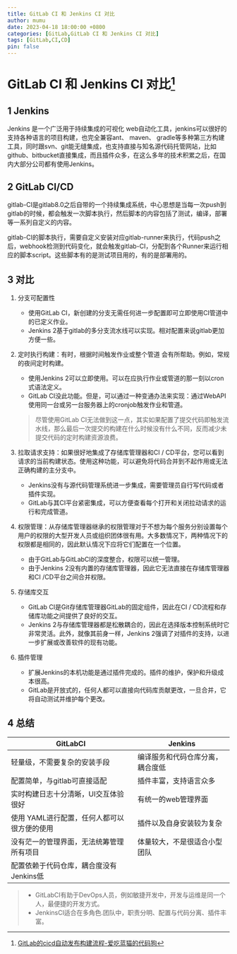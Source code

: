 ```yaml
---
title: GitLab CI 和 Jenkins CI 对比
author: mumu
date: 2023-04-18 18:00:00 +0800
categories: [GitLab,GitLab CI 和 Jenkins CI 对比]
tags: [GitLab,CI,CD]
pin: false
---
```


# GitLab CI 和 Jenkins CI 对比[^1]

## 1 Jenkins

Jenkins 是一个广泛用于持续集成的可视化 web自动化工具，jenkins可以很好的支持各种语言的项目构建，也完全兼容ant、 maven、 gradle等多种第三方构建工具，同时跟svn、git能无缝集成，也支持直接与知名源代码托管网站，比如github、bitbucket直接集成，而且插件众多，在这么多年的技术积累之后，在国内大部分公司都有使用Jenkins。

## 2 GitLab CI/CD

gitlab-CI是gitlab8.0之后自带的一个持续集成系统，中心思想是当每一次push到gitlab的时候，都会触发一次脚本执行，然后脚本的内容包括了测试，编译，部署等一系列自定义的内容。

gitlab-CI的脚本执行，需要自定义安装对应gitlab-runner来执行，代码push之后，webhook检测到代码变化，就会触发gitlab-CI，分配到各个Runner来运行相应的脚本script。这些脚本有的是测试项目用的，有的是部署用的。

## 3 对比

1. 分支可配置性

   + 使用GitLab CI，新创建的分支无需任何进一步配置即可立即使用CI管道中的已定义作业。
   + Jenkins 2基于gitlab的多分支流水线可以实现。相对配置来说gitlab更加方便一些。

2. 定时执行构建：有时，根据时间触发作业或整个管道 会有所帮助。例如，常规的夜间定时构建。

   + 使用Jenkins 2可以立即使用。可以在应执行作业或管道的那一刻以cron式语法定义。
   + GitLab CI没此功能。但是，可以通过一种变通办法来实现：通过WebAPI使用同一台或另一台服务器上的cronjob触发作业和管道。

   > 尽管使用GitLab CI无法做到这一点，其实如果配置了提交代码即触发流水线，那么最后一次提交的构建在什么时候没有什么不同，反而减少未提交代码的定时构建资源浪费。

3. 拉取请求支持：如果很好地集成了存储库管理器和CI / CD平台，您可以看到请求的当前构建状态。使用这种功能，可以避免将代码合并到不起作用或无法正确构建的主分支中。

   + Jenkins没有与源代码管理系统进一步集成，需要管理员自行写代码或者插件实现。
   + GitLab与其CI平台紧密集成，可以方便查看每个打开和关闭拉动请求的运行和完成管道。

4. 权限管理：从存储库管理器继承的权限管理对于不想为每个服务分别设置每个用户的权限的大型开发人员或组织团体很有用。大多数情况下，两种情况下的权限都是相同的，因此默认情况下应将它们配置在一个位置。

   + 由于GitLab与GitLabCI的深度整合，权限可以统一管理。
   + 由于Jenkins 2没有内置的存储库管理器，因此它无法直接在存储库管理器和CI /CD平台之间合并权限。

5. 存储库交互

   + GitLab CI是Git存储库管理器GitLab的固定组件，因此在CI / CD流程和存储库功能之间提供了良好的交互。
   + Jenkins 2与存储库管理器都是松散耦合的，因此在选择版本控制系统时它非常灵活。此外，就像其前身一样，Jenkins 2强调了对插件的支持，以进一步扩展或改善软件的现有功能。

6. 插件管理

   + 扩展Jenkins的本机功能是通过插件完成的。插件的维护，保护和升级成本很高。
   + GitLab是开放式的，任何人都可以直接向代码库贡献更改，一旦合并，它将自动测试并维护每个更改。

## 4 总结

| GitLabCI                                    | Jenkins                          |
| ------------------------------------------- | -------------------------------- |
| 轻量级，不需要复杂的安装手段                | 编译服务和代码仓库分离，耦合度低 |
| 配置简单，与gitlab可直接适配                | 插件丰富，支持语言众多           |
| 实时构建日志十分清晰，UI交互体验很好        | 有统一的web管理界面              |
| 使用 YAML进行配置，任何人都可以很方便的使用 | 插件以及自身安装较为复杂         |
| 没有茫一的管理界面，无法统筹管理所有项目    | 体量较大，不是很适合小型团队     |
| 配置依赖于代码仓库，耦合度没有Jenkins低     |                                  |

> + GitLabCI有助于DevOps人员，例如敏捷开发中，开发与运维是同一个人，最便捷的开发方式。
> + JenkinsCI适合在多角色.团队中，职责分明、配置与代码分离、插件丰富。



[^1]: [GitLab的cicd自动发布构建流程-爱吃蓝猫的代码狗](https://www.bilibili.com/video/BV18y4y1S7VC/?spm_id_from=333.337.search-card.all.click&vd_source=95a54e0c2a8f9c16c6880629f2bed1af)